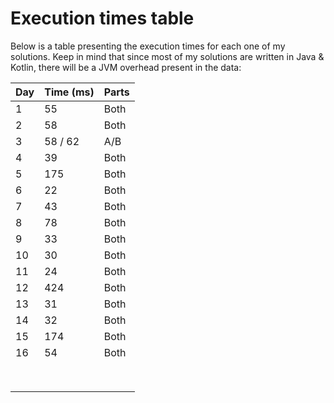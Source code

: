 # Execution times table 

Below is a table presenting the execution times for each one of my solutions. Keep in mind that since most of my solutions are written in Java & Kotlin, there will be a 
JVM overhead present in the data:

| Day | Time (ms) | Parts |
|-----|-----------|-------|
|   1 |        55 | Both  |
|   2 |        58 | Both  |
|   3 |   58 / 62 | A/B   |
|   4 |        39 | Both  |
|   5 |       175 | Both  |
|   6 |        22 | Both  |
|   7 |        43 | Both  |
|   8 |        78 | Both  |
|   9 |        33 | Both  |
|  10 |        30 | Both  |
|  11 |        24 | Both  |
|  12 |       424 | Both  |
|  13 |        31 | Both  |
|  14 |        32 | Both  |
|  15 |       174 | Both  |
|  16 |        54 | Both  | (without colored output and other print statements)
|     |           |       |
|     |           |       |
|     |           |       |
|     |           |       |
|     |           |       |
|     |           |       |
|     |           |       |
|     |           |       |
